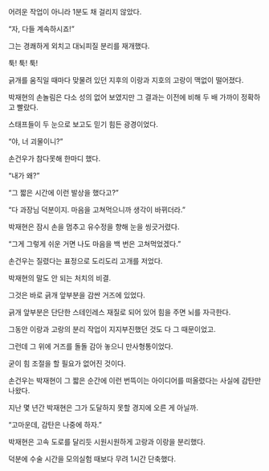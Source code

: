 어려운 작업이 아니라 1분도 채 걸리지 않았다.

“자, 다들 계속하시죠!”

그는 경쾌하게 외치고 대뇌피질 분리를 재개했다.

툭! 툭! 툭!

긁개를 움직일 때마다 맞물려 있던 지후의 이랑과 지호의 고랑이 맥없이 떨어졌다.

박재현의 손놀림은 다소 성의 없어 보였지만 그 결과는 이전에 비해 두 배 가까이 정확하고 빨랐다.

스태프들이 두 눈으로 보고도 믿기 힘든 광경이었다.

“야, 너 괴물이니?”

손건우가 참다못해 한마디 했다.

“내가 왜?”

“그 짧은 시간에 이런 발상을 했다고?”

“다 과장님 덕분이지. 마음을 고쳐먹으니까 생각이 바뀌더라.”

박재현은 잠시 손을 멈추고 유수정을 향해 눈을 씽긋거렸다.

“그게 그렇게 쉬운 거면 나도 마음을 백 번은 고쳐먹었겠다.”

손건우는 질렸다는 표정으로 도리도리 고개를 저었다.

박재현의 말도 안 되는 처치의 비결.

그것은 바로 긁개 앞부분을 감싼 거즈에 있었다.

긁개 앞부분은 단단한 스테인레스 재질로 되어 있어 힘을 주면 뇌를 자극한다.

그동안 이랑과 고랑의 분리 작업이 지지부진했던 것도 다 그 때문이었고.

그런데 그 위에 거즈를 돌돌 감아 놓으니 만사형통이었다.

굳이 힘 조절을 할 필요가 없어진 것이다.

손건우는 박재현이 그 짧은 순간에 이런 번뜩이는 아이디어를 떠올렸다는 사실에 감탄만 나왔다.

지난 몇 년간 박재현은 그가 도달하지 못할 경지에 오른 게 아닐까.

“고마운데, 감탄은 나중에 하자.”

박재현은 고속 도로를 달리듯 시원시원하게 고랑과 이랑을 분리했다.

덕분에 수술 시간을 모의실험 때보다 무려 1시간 단축했다.